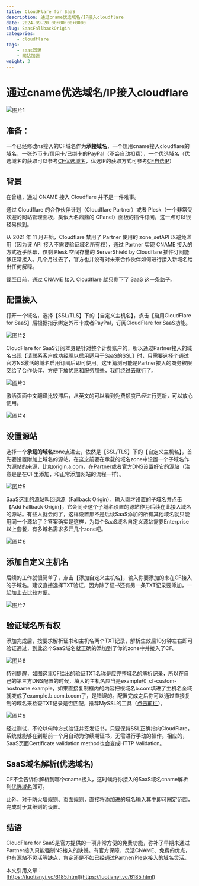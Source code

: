 ```yaml
---
title: CloudFlare for SaaS
description: 通过cname优选域名/IP接入cloudflare
date: 2024-09-20 00:00:00+0000
slug: SaasFallbackOrigin
categories:
    - cloudflare
tags:
    - saas回源
    - 网站加速
weight: 3 
---
```


# 通过cname优选域名/IP接入cloudflare

![图片1](https://p0.meituan.net/csc/2257cd91224cde5cffeea45da40423394062.png)


## 准备：
一个已经修改ns接入的CF域名作为**承接域名**，一个想用cname接入cloudflare的域名，一张外币卡/信用卡/已绑卡的PayPal（不会自动扣费），一个优选域名（优选域名的获取可以参考[CF优选域名](https://blog.qmsdh.com/index.php/archives/22/)，优选IP的获取方式可参考[CF自选IP](https://blog.qmsdh.com/index.php/archives/23/)）

## 背景
在曾经，通过 CNAME 接入 Cloudflare 并不是一件难事。

通过 Cloudflare 的合作伙伴计划（Cloudflare Partner）或者 Plesk（一个非常受欢迎的网站管理面板，类似大名鼎鼎的 CPanel）面板的插件订阅，这一点可以很轻易做到。

从 2021 年 11 月开始，Cloudflare 禁用了 Partner 使用的 zone_setAPI 以避免滥用（因为该 API 接入不需要验证域名所有权），通过 Partner 实现 CNAME 接入的方式近乎落幕，仅剩 Plesk 空间存量的 ServerShield by Cloudflare 插件订阅能够正常接入。几个月过去了，官方也并没有对未来合作伙伴如何进行接入新域名给出任何解释。

截至目前，通过 CNAME 接入 Cloudflare 就只剩下了 SaaS 这一条路子。

## 配置接入
打开一个域名，选择【SSL/TLS】下的【自定义主机名】，点击【启用CloudFlare for SaaS】后根据指示绑定外币卡或者PayPal，订阅CloudFlare for SaaS功能。

![图片2](https://p1.meituan.net/csc/a081ecb7f048d7b88da3405634e382cc59054.jpg)

CloudFlare for SaaS订阅本身是针对整个计费账户的，所以通过Partner接入的域名出现【请联系客户成功经理以启用适用于SaaS的SSL】时，只需要选择个通过官方NS激活的域名启用订阅后即可使用。这里猜测可能是Partner接入的商务权限交给了合作伙伴，方便下放优惠和服务那些，我们绕过去就行了。

![图片3](https://p1.meituan.net/csc/93bc9e10c0633cb20ce64bddec9152e529289.jpg)

激活页面中文翻译比较滞后，从英文的可以看到免费额度已经进行更新，可以放心使用。

![图片4](https://p1.meituan.net/csc/3ae5a36892ebe9589bdabc82073dd64790072.jpg)

## 设置源站
选择一个**承载的域名**zone点进去，依然是【SSL/TLS】下的【自定义主机名】，首先要设置附加上域名的源站。在这之前要在承载的域名zone中设置一个子域名作为源站的来源，比如origin.a.com，在Partner或者官方DNS设置好它的源站（注意是是在CF里添加，和正常添加网站的流程一样）。

![图片5](https://p0.meituan.net/csc/e3f2865a9fa011ab5018a99ddfd3ef2b47908.jpg)

SaaS这里的源站叫回退源（Fallback Origin），输入刚才设置的子域名并点击【Add Fallback Origin】，它会同步这个子域名设置的源站作为后续在此接入域名的源站。有些人就会问了，这样设置那不是后续SaaS添加的所有其他域名就只能用同一个源站了？答案确实是这样，为每个SaaS域名自定义源站需要Enterprise以上套餐，有多域名需求多开几个zone吧。

![图片6](https://p0.meituan.net/csc/b3debe06748cc0ce279e5b31828dea8238662.jpg)

## 添加自定义主机名
后续的工作就很简单了，点击【添加自定义主机名】，输入你要添加的未在CF接入的子域名。建议直接选择TXT验证，因为除了证书还有另一条TXT记录要添加，一起加上去比较方便。

![图片7](https://p0.meituan.net/csc/4639b7887d1e6d32867e03d5d347aa5730776.jpg)

## 验证域名所有权
添加完成后，按要求解析证书和主机名两个TXT记录，解析生效后10分钟左右即可验证通过，到此这个SaaS域名就正确的添加到了你的zone中并接入了CF。

![图片8](https://p0.meituan.net/csc/a248f19997493d3ad1f3e269a0d5b46566642.jpg)

特别提醒，如图这里CF给出的验证TXT名称是应完整域名的解析记录，所以在自己的第三方DNS配置的时候，填入的主机名应当是example和_cf-custom-hostname.example，如果直接复制框内的内容把根域名b.com填进了主机名全域就变成了example.b.com.b.com了，是错误的。配置完成之后你可以通过直接复制的域名来检查TXT记录是否匹配，推荐MySSL的工具（[点击前往](https://myssl.com/dns_check.html#ssl_verify)）。

![图片9](https://p1.meituan.net/csc/c115c057b2876cd491572e2ef4acda9b50738.png)

经过测试，不论以何种方式验证并签发证书，只要保持SSL正确指向CloudFlare，系统就能够在到期前一个月自动为你续期证书，无需进行手动的操作。相应的，SaaS页面Certificate validation method也会变成HTTP Validation。

## SaaS域名解析(优选域名)
CF不会告诉你解析到哪个cname接入，这时候将你接入的SaaS域名cname解析到[优选域名](https://blog.qmsdh.com/index.php/archives/22/)即可。

此外，对于防火墙规则、页面规则，直接将添加进的域名输入其中即可圈定范围，完成对于其细则的设置。

## 结语
CloudFlare for SaaS是官方提供的一项非常方便的免费功能，弥补了早期未通过Partner接入只能强制NS接入的缺憾。有官方保障、灵活CNAME、免费的优点，也有源站不灵活等缺点，肯定还是不如已经通过Partner/Plesk接入的域名灵活。

本文引用文章：  
[https://luotianyi.vc/6185.html](https://luotianyi.vc/6185.html)
